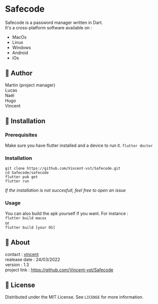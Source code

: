 # Safecode  

Safecode is a password manager written in Dart.  
It's a cross-platform software available on :    
- MacOs   
- Linux   
- Windows   
- Android   
- iOs   

## 👤 Author  

Martin (project manager)   
Lucas    
Naël    
Hugo   
Vincent   

## 🔧 Installation   

### Prerequisites   

Make sure you have flutter installed and a device to run it. 
`flutter doctor`

### Installation  

```shell
git clone https://github.com/Vincent-vst/Safecode.git  
cd Safecode/safecode  
flutter pub get  
flutter run   
```   

*If the installation is not succesfull, feel free to open an issue*

### Usage   

You can also build the apk yourself if you want. For instance :    
`flutter build macos`  
or   
`flutter build [your OS]`  

## 💾 About   

contact : [vincent](https://www.github.com/Vincent-vst)    
realease date : 24/03/2022    
version : 1.3    
project link : https://github.com/Vincent-vst/Safecode     


## 📝 License   

Distributed under the MIT License. See `LICENSE` for more information.   



